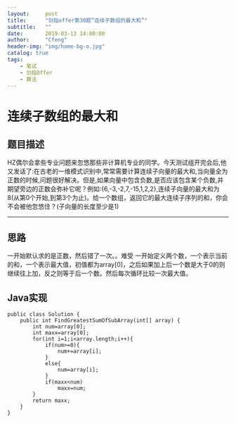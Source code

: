 ```yaml
---
layout:     post
title:      "剑指offer第30题“连续子数组的最大和”"
subtitle:   ""
date:       2019-03-13 14:00:00
author:     "Cfeng"
header-img: "img/home-bg-o.jpg"
catalog: true
tags:
    - 笔试
    - 剑指Offer
    - 算法
---
```

# 连续子数组的最大和
## 题目描述
HZ偶尔会拿些专业问题来忽悠那些非计算机专业的同学。今天测试组开完会后,他又发话了:在古老的一维模式识别中,常常需要计算连续子向量的最大和,当向量全为正数的时候,问题很好解决。但是,如果向量中包含负数,是否应该包含某个负数,并期望旁边的正数会弥补它呢？例如:{6,-3,-2,7,-15,1,2,2},连续子向量的最大和为8(从第0个开始,到第3个为止)。给一个数组，返回它的最大连续子序列的和，你会不会被他忽悠住？(子向量的长度至少是1)
***
## 思路
一开始默认求的是正数，然后错了一次。。难受
一开始定义两个数，一个表示当前的和，一个表示最大值，初值都为array[0]，之后如果加上后一个数是大于0的则继续往上加，反之则等于后一个数。然后每次循环比较一次最大值。
## Java实现
```
public class Solution {
    public int FindGreatestSumOfSubArray(int[] array) {
        int num=array[0];
        int maxx=array[0];
        for(int i=1;i<array.length;i++){
            if(num>=0){
                num+=array[i];
            }
            else{
                num=array[i];
            }
            if(maxx<num)
                maxx=num;
        }
        return maxx;
    }
}
```